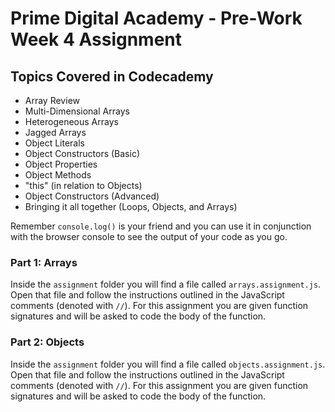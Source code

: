 # Prime Digital Academy - Pre-Work Week 4 Assignment

## Topics Covered in Codecademy
* Array Review
* Multi-Dimensional Arrays
* Heterogeneous Arrays
* Jagged Arrays
* Object Literals
* Object Constructors (Basic)
* Object Properties
* Object Methods
* "this" (in relation to Objects)
* Object Constructors (Advanced)
* Bringing it all together (Loops, Objects, and Arrays)

Remember `console.log()` is your friend and you can use it in conjunction with the browser console to see the output of your code as you go.

### Part 1: Arrays
Inside the `assignment` folder you will find a file called `arrays.assignment.js`. Open that file and follow the instructions outlined in the JavaScript comments (denoted with `//`). For this assignment you are given function signatures and will be asked to code the body of the function.

### Part 2: Objects
Inside the `assignment` folder you will find a file called `objects.assignment.js`. Open that file and follow the instructions outlined in the JavaScript comments (denoted with `//`). For this assignment you are given function signatures and will be asked to code the body of the function.
